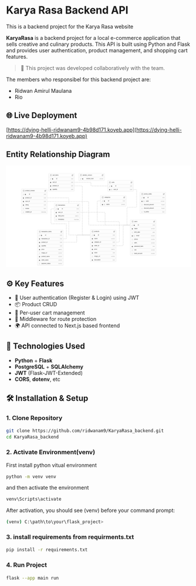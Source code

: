 # Karya Rasa Backend API

This is a backend project for the Karya Rasa website

**KaryaRasa** is a backend project for a local e-commerce application that sells creative and culinary products. 
This API is built using Python and Flask and provides user authentication, product management, and shopping cart features.

> 🚧 This project was developed collaboratively with the team. 

The members who responsibel for this backend project are:

 - Ridwan Amirul Maulana
 - Rio


## 🌐 Live Deployment

[https://dying-helli-ridwanam9-4b98d171.koyeb.app](https://dying-helli-ridwanam9-4b98d171.koyeb.app)



## Entity Relationship Diagram

![ERD](docs/supabase-schema.png)

## ⚙️ Key Features

- 🔐 User authentication (Register & Login) using JWT
- 📦 Product CRUD
- 🛒 Per-user cart management
- 🔐 Middleware for route protection
- 🌍 API connected to Next.js based frontend

## 🧰 Technologies Used

- **Python** + **Flask**
- **PostgreSQL** + **SQLAlchemy**
- **JWT** (Flask-JWT-Extended)
- **CORS**, **dotenv**, etc


## 🛠 **Installation & Setup**

### **1. Clone Repository**

```sh
git clone https://github.com/ridwanam9/KaryaRasa_backend.git
cd KaryaRasa_backend
```

### **2. Activate Environment(venv)**

First install python vitual environment

```sh
python -m venv venv
```
and then activate the environment

```sh
venv\Scripts\activate
```
After activation, you should see (venv) before your command prompt:

```sh
(venv) C:\path\to\your\flask_project>
```

### **3. install requirements from requirments.txt**


```sh
pip install -r requirements.txt
```

### **4. Run Project**

```sh
flask --app main run
```
